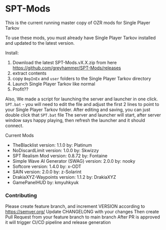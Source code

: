 # SPT-Mods


This is the current running master copy of OZR mods for Single Player Tarkov

To use these mods, you must already have Single Player Tarkov installed and updated to the latest version.

Install: 
1. Download the latest SPT-Mods.vX.X.zip from here https://github.com/greyhammer/SPT-Mods/releases
2. extract contents
3. copy `BepInEx` and `user` folders to the Single Player Tarkov directory
4. Launch Single Player Tarkov like normal
5. Profit?? 

Also, We made a script for launching the server and launcher in one click.
`SPT.bat` - you will need to edit the file and adjust the first 2 lines to point to your Single Player Tarkov folder.
After editing and saving, you can just double click that `SPT.bat` file
The server and launcher will start, after server window says happy playing, then refresh the launcher and it should connect.

Current Mods
* TheBlacklist version: 1.1.0 by: Platinum
* NoDiscardLimit version: 1.0.0 by: Skwizzy
* SPT Realism Mod version: 0.8.72 by: Fontaine
* Simple Wave AI Generator (SWAG) version: 2.0.0 by: nooky
* Softcore version: 1.4.0 by: x-ODT
* SAIN version: 2.0.0 by: z-Solarint
* DrakiaXYZ-Waypoints version: 1.1.2 by: DrakiaXYZ
* GamePanelHUD by: kmyuhkyuk

### Contributing
Please create feature branch, and increment VERSION according to https://semver.org/
Update CHANGELONG with your changes
Then create Pull Request from your feature branch to main branch 
After PR is approved it will trigger CI/CD pipeline and release generation